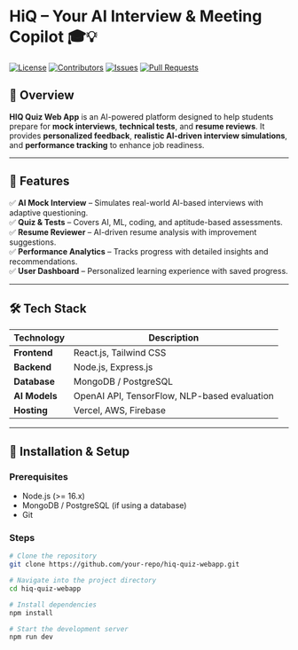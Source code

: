 # HiQ – Your AI Interview & Meeting Copilot 🎓💡

[![License](https://img.shields.io/badge/License-MIT-blue.svg)](LICENSE)
[![Contributors](https://img.shields.io/github/contributors/Mitadru17/HiQ-by-Diddy-Boys.svg)](https://github.com/Mitadru17/HiQ-by-Diddy-Boys/graphs/contributors)
[![Issues](https://img.shields.io/github/issues/Mitadru17/HiQ-by-Diddy-Boys.svg)](https://github.com/Mitadru17/HiQ-by-Diddy-Boys/issues)
[![Pull Requests](https://img.shields.io/github/issues-pr/Mitadru17/HiQ-by-Diddy-Boys.svg)](https://github.com/Mitadru17/HiQ-by-Diddy-Boys/pulls)


## 📌 Overview

**HIQ Quiz Web App** is an AI-powered platform designed to help students prepare for **mock interviews**, **technical tests**, and **resume reviews**. It provides **personalized feedback**, **realistic AI-driven interview simulations**, and **performance tracking** to enhance job readiness.

---

## 🚀 Features

✅ **AI Mock Interview** – Simulates real-world AI-based interviews with adaptive questioning.  
✅ **Quiz & Tests** – Covers AI, ML, coding, and aptitude-based assessments.  
✅ **Resume Reviewer** – AI-driven resume analysis with improvement suggestions.  
✅ **Performance Analytics** – Tracks progress with detailed insights and recommendations.  
✅ **User Dashboard** – Personalized learning experience with saved progress.  

---

## 🛠 Tech Stack

| Technology  | Description |
|------------|------------|
| **Frontend**  | React.js, Tailwind CSS  |
| **Backend**  | Node.js, Express.js |
| **Database**  | MongoDB / PostgreSQL |
| **AI Models**  | OpenAI API, TensorFlow, NLP-based evaluation |
| **Hosting**  | Vercel, AWS, Firebase |

---

## 📌 Installation & Setup

### Prerequisites

- Node.js (>= 16.x)
- MongoDB / PostgreSQL (if using a database)
- Git

### Steps

```sh
# Clone the repository
git clone https://github.com/your-repo/hiq-quiz-webapp.git

# Navigate into the project directory
cd hiq-quiz-webapp

# Install dependencies
npm install

# Start the development server
npm run dev
